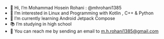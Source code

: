 - 👋 Hi, I’m Mohammad Hosein Rohani : @mhrohani1385
- 👀 I’m interested in Linux and Programming with Kotlin , C++ & Python
- 🌱 I’m currently learning Android Jetpack Compose
- 📚 I’m studying in high school
- 📧 You can reach me by sending an email to m.h.rohani1385@gmail.com

<!---
mhrohani1385/mhrohani1385 is a ✨ special ✨ repository because its `README.md` (this file) appears on your GitHub profile.
You can click the Preview link to take a look at your changes.
--->
